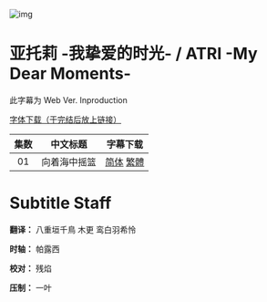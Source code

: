 ![img](https://p.inari.site/kitauji/pigeon/atri.png)

# 亚托莉 -我挚爱的时光- / ATRI -My Dear Moments-

此字幕为 Web Ver. Inproduction

[字体下载（于完结后放上链接）]()

|集数|中文标题|字幕下载|
|:-:|:-:|:-:|
|01|向着海中摇篮|[简体](<[KitaujiSub] ATRI -My Dear Moments- - 01.chs.ass>) [繁體](<[KitaujiSub] ATRI -My Dear Moments- - 01.cht.ass>)|

# Subtitle Staff

**翻译：** 八重垣千鳥  木更  鸾白羽希怜

**时轴：** 帕露西

**校对：** 残焰

**压制：** 一叶